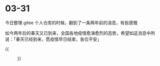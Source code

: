 # 03-31


<!--more-->

今日整理 gitee 个人仓库的时候，翻到了一条两年前的消息，有些感慨

如今两年后的春天又已到来，全国各地疫情愈演愈烈的态势，希望如这消息中所说：「春天已经到来，愿疫情早日结束，各位平安」

{{<figure src="https://jiangbao-1258001083.cos.ap-shanghai.myqcloud.com/msg-from-2020.png" width="80%">}}

